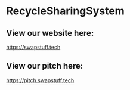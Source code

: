 # RecycleSharingSystem

## View our website here:
https://swapstuff.tech

## View our pitch here:
https://pitch.swapstuff.tech